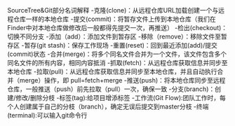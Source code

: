 SourceTree&Git部分名词解释
-克隆(clone)：从远程仓库URL加载创建一个与远程仓库一样的本地仓库
-提交(commit)：将暂存文件上传到本地仓库（我们在Finder中对本地仓库做修改后一般都得先提交一次，再推送）
-检出(checkout)：切换不同分支
-添加（add）：添加文件到暂存区
-移除（remove）：移除文件至暂存区
-暂存(git stash)：保存工作现场
-重置(reset)：回到最近添加(add)/提交(commit)状态
-合并(merge)：将多个同名文件合并为一个文件，该文件包含多个同名文件的所有内容，相同内容抵消
-抓取(fetch)：从远程仓库获取信息并同步至本地仓库
-拉取(pull)：从远程仓库获取信息并同步至本地仓库，并且自动执行合并（merge）操作，即 pull=fetch+merge
-推送(push)：将本地仓库同步至远程仓库，一般推送（push）前先拉取（pull）一次，确保一致
-分支(branch)：创建/修改/删除分枝
-标签(tag):给项目增添标签
-工作流(Git Flow):团队工作时，每个人创建属于自己的分枝（branch），确定无误后提交到master分枝
-终端(terminal):可以输入git命令行